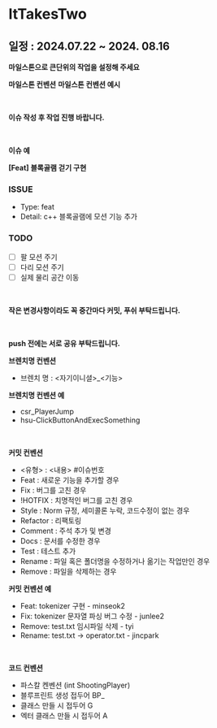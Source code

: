 # ItTakesTwo

**일정 : 2024.07.22 ~ 2024. 08.16**
---
**마일스톤으로 큰단위의 작업을 설정해 주세요**

**마일스톤 컨벤션**
**마일스톤 컨벤션 예시**

<br/> 

**이슈 작성 후 작업 진행 바랍니다.**

<br/> 

**이슈 예**

**[Feat] 블록골램 걷기 구현**

### ISSUE

- Type: feat
- Detail: c++ 블록골램에 모션 기능 추가

### TODO

- [ ]  팔 모션 주기
- [ ]  다리 모션 주기
- [ ]  실제 물리 공간 이동

<br/> 

**작은 변경사항이라도 꼭 중간마다 커밋, 푸쉬 부탁드립니다.**

<br/> 

**push 전에는 서로 공유 부탁드립니다.**
<br/> 

**브렌치명 컨벤션**
- 브렌치 명 : <자기이니셜>_<기능>

**브렌치명 컨벤션 예**

- csr_PlayerJump
- hsu-ClickButtonAndExecSomething

<br/> 

**커밋 컨벤션**

- <유형> : <내용> #이슈번호
- Feat : 새로운 기능을 추가할 경우
- Fix : 버그를 고친 경우
- !HOTFIX : 치명적인 버그를 고친 경우
- Style : Norm 규정, 세미콜론 누락, 코드수정이 없는 경우
- Refactor : 리팩토링
- Comment : 주석 추가 및 변경
- Docs : 문서를 수정한 경우
- Test : 테스트 추가
- Rename : 파일 혹은 폴더명을 수정하거나 옮기는 작업만인 경우
- Remove : 파일을 삭제하는 경우

**커밋 컨벤션 예**

- Feat: tokenizer 구현 - minseok2
- Fix: tokenizer 문자열 파싱 버그 수정 - junlee2
- Remove: test.txt 임시파일 삭제 - tyi
- Rename: test.txt → operator.txt - jincpark

<br/> 

**코드 컨벤션**

- 파스칼 켄벤션 (int ShootingPlayer)
- 블루프린트 생성 접두어 BP_
- 클래스 만들 시 접두어 G
- 엑터 클래스 만들 시 접두어 A
